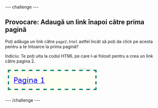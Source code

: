 \--- challenge \---

## Provocare: Adaugă un link înapoi către prima pagină

Poți adăuga un link către `page2.html` astfel încât să poți da click pe acesta pentru a te întoarce la prima pagină?

Indiciu: Te poți uita la codul HTML pe care l-ai folosit pentru a crea un link către pagina 2.

![captură de ecran](images/magazine-page1-link.png)

\--- /challenge \---